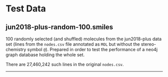 # Test Data

## jun2018-plus-random-100.smiles
100 randomly selected (and shuffled) molecules from the jun2018-plus data set
(lines from the `nodes.csv` file annotated as `MOL` but without the
stereo-chemistry symbol `@`). Prepared in order to test
the performance of a neo4j graph database holding the whole set.

There are 27,460,242 such lines in the original `nodes.csv`.

---
